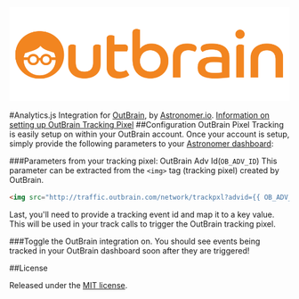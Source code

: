 ![alt text](img/logo.png "Analytics.js Integration for OutBrain")

#Analytics.js Integration for [OutBrain](http://www.outbrain.com/), by [Astronomer.io](http://www.astronomer.io/).
[Information on setting up OutBrain Tracking Pixel](http://help.outbrain.com/customer/en/portal/articles/2371408-how-can-i-install-outbrain-s-conversion-pixel)
##Configuration
OutBrain Pixel Tracking is easily setup on within your OutBrain account.  Once your account is setup, simply provide the following parameters to your [Astronomer dashboard](https://app.astronomer.io/):

###Parameters from your tracking pixel: OutBrain Adv Id(`OB_ADV_ID`)
This parameter can be extracted from the `<img>` tag (tracking pixel) created by OutBrain. 
```html
<img src="http://traffic.outbrain.com/network/trackpxl?advid={{ OB_ADV_ID }}&action=view" height="1" width="1" border="0" alt="" />
```

Last, you'll need to provide a tracking event id and map it to a key value. This will be used in your track calls to trigger the OutBrain tracking pixel.

###Toggle the OutBrain integration on.  You should see events being tracked in your OutBrain dashboard soon after they are triggered!

##License

Released under the [MIT license](License.md).
